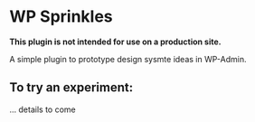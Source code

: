 # WP Sprinkles

**This plugin is not intended for use on a production site.**

A simple plugin to prototype design sysmte ideas in WP-Admin. 

## To try an experiment: 
... details to come